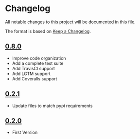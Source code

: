 # Changelog
All notable changes to this project will be documented in this file.

The format is based on [Keep a Changelog](http://keepachangelog.com/en/1.0.0/).

## [0.8.0](../../releases/tag/0.8.0)
- Improve code organization
- Add a complete test suite
- Add TravisCI support
- Add LGTM support
- Add Coveralls support

## [0.2.1](../../releases/tag/0.2.1)
- Update files to match pypi requirements

## [0.2.0](../../releases/tag/0.2.0)
- First Version
